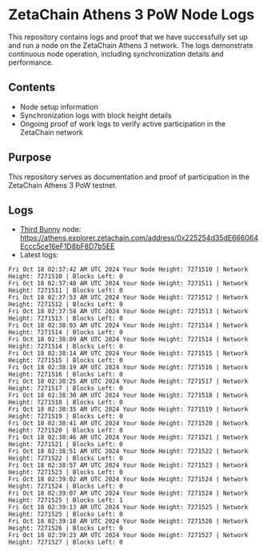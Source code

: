 # ZetaChain Athens 3 PoW Node Logs
This repository contains logs and proof that we have successfully set up and run a node on the ZetaChain Athens 3 network. The logs demonstrate continuous node operation, including synchronization details and performance.

## Contents
- Node setup information
- Synchronization logs with block height details
- Ongoing proof of work logs to verify active participation in the ZetaChain network

## Purpose
This repository serves as documentation and proof of participation in the ZetaChain Athens 3 PoW testnet.

## Logs

- [Third Bunny](https://thirdbunny.xyz/) node: https://athens.explorer.zetachain.com/address/0x225254d35dE666064Eccc5ce16eF1D8bF8D7b5EE
- Latest logs:
```
Fri Oct 18 02:37:42 AM UTC 2024 Your Node Height: 7271510 | Network Height: 7271510 | Blocks Left: 0
Fri Oct 18 02:37:48 AM UTC 2024 Your Node Height: 7271511 | Network Height: 7271511 | Blocks Left: 0
Fri Oct 18 02:37:53 AM UTC 2024 Your Node Height: 7271512 | Network Height: 7271512 | Blocks Left: 0
Fri Oct 18 02:37:58 AM UTC 2024 Your Node Height: 7271513 | Network Height: 7271513 | Blocks Left: 0
Fri Oct 18 02:38:03 AM UTC 2024 Your Node Height: 7271514 | Network Height: 7271514 | Blocks Left: 0
Fri Oct 18 02:38:09 AM UTC 2024 Your Node Height: 7271514 | Network Height: 7271514 | Blocks Left: 0
Fri Oct 18 02:38:14 AM UTC 2024 Your Node Height: 7271515 | Network Height: 7271515 | Blocks Left: 0
Fri Oct 18 02:38:19 AM UTC 2024 Your Node Height: 7271516 | Network Height: 7271516 | Blocks Left: 0
Fri Oct 18 02:38:25 AM UTC 2024 Your Node Height: 7271517 | Network Height: 7271517 | Blocks Left: 0
Fri Oct 18 02:38:30 AM UTC 2024 Your Node Height: 7271518 | Network Height: 7271518 | Blocks Left: 0
Fri Oct 18 02:38:35 AM UTC 2024 Your Node Height: 7271519 | Network Height: 7271519 | Blocks Left: 0
Fri Oct 18 02:38:41 AM UTC 2024 Your Node Height: 7271520 | Network Height: 7271520 | Blocks Left: 0
Fri Oct 18 02:38:46 AM UTC 2024 Your Node Height: 7271521 | Network Height: 7271521 | Blocks Left: 0
Fri Oct 18 02:38:51 AM UTC 2024 Your Node Height: 7271522 | Network Height: 7271522 | Blocks Left: 0
Fri Oct 18 02:38:57 AM UTC 2024 Your Node Height: 7271523 | Network Height: 7271523 | Blocks Left: 0
Fri Oct 18 02:39:02 AM UTC 2024 Your Node Height: 7271524 | Network Height: 7271524 | Blocks Left: 0
Fri Oct 18 02:39:07 AM UTC 2024 Your Node Height: 7271524 | Network Height: 7271525 | Blocks Left: 1
Fri Oct 18 02:39:13 AM UTC 2024 Your Node Height: 7271525 | Network Height: 7271525 | Blocks Left: 0
Fri Oct 18 02:39:18 AM UTC 2024 Your Node Height: 7271526 | Network Height: 7271526 | Blocks Left: 0
Fri Oct 18 02:39:23 AM UTC 2024 Your Node Height: 7271527 | Network Height: 7271527 | Blocks Left: 0
```
